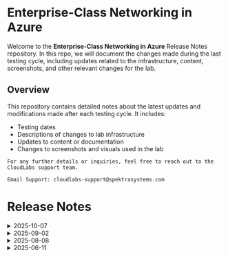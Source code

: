 # Enterprise-Class Networking in Azure

Welcome to the **Enterprise-Class Networking in Azure** Release Notes repository. In this repo, we will document the changes made during the last testing cycle, including updates related to the infrastructure, content, screenshots, and other relevant changes for the lab.

## Overview

This repository contains detailed notes about the latest updates and modifications made after each testing cycle. It includes:

- Testing dates
- Descriptions of changes to lab infrastructure
- Updates to content or documentation
- Changes to screenshots and visuals used in the lab

`For any further details or inquiries, feel free to reach out to the CloudLabs support team.`

`Email Support: cloudlabs-support@spektrasystems.com`

# Release Notes

<details>
  <summary>2025-10-07</summary>

## Release Date: 2025-10-07

### Summary of Changes

Updated the lab by including the latest, clearer UI screenshots and refining the instructions to enhance clarity, accuracy, and ensure a seamless learning experience. 

### Infrastructure Changes

N/A

### Content Changes

N/A

### Screenshot Updates

- **Minor updates**: 

    - **Updated UI Screenshots**: Replaced outdated and blurry screenshots with new ones to align with the latest user interface.

### Testing Notes

- **Testing Date**: 2025-10-07

### Testing Scope 

Conducted end-to-end architecture validation, covering RBAC, policy compliance checks, and prerequisite verification.

---
</details>

<details>
  <summary>2025-09-02</summary>

## Release Date: 2025-09-02

### Summary of Changes

- Instructions and screenshots have been refreshed to reflect the latest Azure portal UI updates, with task and exercise overviews added for clarity.

### Infrastructure Changes

NA

### Content Changes

N/A

### Screenshot Updates

- **Minor updates**: 
    - **Instruction Refinements**: Fixed numbering issues with updated instructions

### Testing Notes

- **Testing Date**: 2025-08-29

### Testing Scope 

- Performed end to end lab testing and all validations were successful, updated lab guide for better clarity.The lab has no issues and is good.

</details>

<details>
  <summary>2025-08-08</summary>

## Release Date: 2025-08-08

### Summary of Changes

- Refreshed instructions with new UI screenshots, fixed numbering, and improved rendering for clarity.

### Infrastructure Changes

No infrastructure changes were required in this update. 

### Content Changes

N/A

### Screenshot Updates

- **Major updates**: 

    - **Updated UI Screenshots**: Added new and updated screenshots.
    - **Instruction Refinements**: Fixed numbering and rendering issues, and added clear instructions.

### Testing Notes

- **Testing Date**: 2025-08-08

### Testing Scope 

- Conducted end-to-end lab validation, ensured prerequisites were met, and updated content to reflect the latest UI changes.

</details>

<details>
  <summary>2025-06-11</summary>

### Release Date: 2025-06-11
  
- **Testing Date**: 2025-06-11

## Infrastructure Changes

- N/A

## Content Changes

- **Change**: Minor changes to enhance the overall user experience.


## Screenshot Updates

- **Change**: Updated Screenshots as per the lates UI changes.

## Validation

  NA

## Testing Notes

- **Test Validation Summary**: Validations are up to date as per the latest updates.

---
</details>






